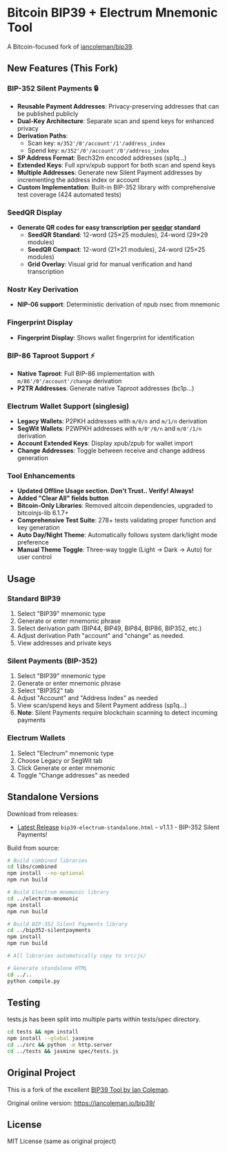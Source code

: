 # Bitcoin BIP39 + Electrum Mnemonic Tool

A Bitcoin-focused fork of [iancoleman/bip39](https://github.com/iancoleman/bip39).

## New Features (This Fork)

### BIP-352 Silent Payments 🔒
- **Reusable Payment Addresses**: Privacy-preserving addresses that can be published publicly
- **Dual-Key Architecture**: Separate scan and spend keys for enhanced privacy
- **Derivation Paths**:
  - Scan key: `m/352'/0'/account'/1'/address_index`
  - Spend key: `m/352'/0'/account'/0'/address_index`
- **SP Address Format**: Bech32m encoded addresses (sp1q...)
- **Extended Keys**: Full xprv/xpub support for both scan and spend keys
- **Multiple Addresses**: Generate new Silent Payment addresses by incrementing the address index or account
- **Custom Implementation**: Built-in BIP-352 library with comprehensive test coverage (424 automated tests)

### SeedQR Display
- **Generate QR codes for easy transcription per [seedqr](https://github.com/SeedSigner/seedsigner/tree/dev/docs/seed_qr) standard**
  - **SeedQR Standard**: 12-word (25×25 modules), 24-word (29×29 modules)
  - **SeedQR Compact**: 12-word (21×21 modules), 24-word (25×25 modules)
  - **Grid Overlay**: Visual grid for manual verification and hand transcription

### Nostr Key Derivation
- **NIP-06 support**: Deterministic derivation of npub nsec from mnemonic

### Fingerprint Display
- **Fingerprint Display**: Shows wallet fingerprint for identification

### BIP-86 Taproot Support ⚡
- **Native Taproot**: Full BIP-86 implementation with `m/86'/0'/account'/change` derivation
- **P2TR Addresses**: Generate native Taproot addresses (bc1p...)

### Electrum Wallet Support (singlesig)
- **Legacy Wallets**: P2PKH addresses with `m/0/n` and `m/1/n` derivation
- **SegWit Wallets**: P2WPKH addresses with `m/0'/0/n` and `m/0'/1/n` derivation
- **Account Extended Keys**: Display xpub/zpub for wallet import
- **Change Addresses**: Toggle between receive and change address generation

### Tool Enhancements
- **Updated Offline Usage section.  Don't Trust.. Verify! Always!**
- **Added "Clear All" fields button**
- **Bitcoin-Only Libraries**: Removed altcoin dependencies, upgraded to bitcoinjs-lib 6.1.7+
- **Comprehensive Test Suite**: 278+ tests validating proper function and key generation
- **Auto Day/Night Theme**: Automatically follows system dark/light mode preference
- **Manual Theme Toggle**: Three-way toggle (Light → Dark → Auto) for user control

## Usage

### Standard BIP39
1. Select "BIP39" mnemonic type
1. Generate or enter mnemonic phrase
2. Select derivation path (BIP44, BIP49, BIP84, BIP86, BIP352, etc.)
3. Adjust derivation Path "account" and "change" as needed.
5. View addresses and private keys

### Silent Payments (BIP-352)
1. Select "BIP39" mnemonic type
2. Generate or enter mnemonic phrase
3. Select "BIP352" tab
4. Adjust "Account" and "Address Index" as needed
5. View scan/spend keys and Silent Payment address (sp1q...)
6. **Note**: Silent Payments require blockchain scanning to detect incoming payments

### Electrum Wallets
1. Select "Electrum" mnemonic type
2. Choose Legacy or SegWit tab
3. Click Generate or enter mnemonic
4. Toggle "Change addresses" as needed

## Standalone Versions

Download from releases:
- [Latest Release](https://github.com/levinster82/Bitcoin-BIP39-Electrum-Tool/releases/latest)    `bip39-electrum-standalone.html` - v1.1.1 - BIP-352 Silent Payments!

Build from source:
```bash
# Build combined libraries
cd libs/combined
npm install --no-optional
npm run build

# Build Electrum mnemonic library
cd ../electrum-mnemonic
npm install
npm run build

# Build BIP-352 Silent Payments library
cd ../bip352-silentpayments
npm install
npm run build

# All libraries automatically copy to src/js/

# Generate standalone HTML
cd ../..
python compile.py
```

## Testing

tests.js has been split into multiple parts within tests/spec directory.

```bash
cd tests && npm install
npm install --global jasmine
cd ../src && python -m http.server
cd ../tests && jasmine spec/tests.js
```

## Original Project

This is a fork of the excellent [BIP39 Tool by Ian Coleman](https://github.com/iancoleman/bip39). 

Original online version: https://iancoleman.io/bip39/

## License

MIT License (same as original project)
